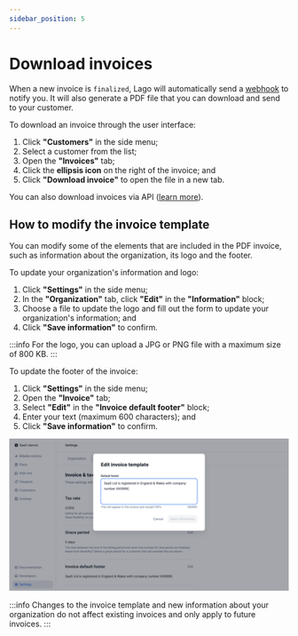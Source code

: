 ```yaml
---
sidebar_position: 5
---
```


# Download invoices
When a new invoice is `finalized`, Lago will automatically send a [webhook](../../api/webhooks/messages) to notify you. It will also generate a PDF file that you can download and send to your customer.

To download an invoice through the user interface:
1. Click **"Customers"** in the side menu;
2. Select a customer from the list;
3. Open the **"Invoices"** tab;
4. Click the **ellipsis icon** on the right of the invoice; and
5. Click **"Download invoice"** to open the file in a new tab.

You can also download invoices via API ([learn more](../../api/invoices/download-invoice)).

## How to modify the invoice template
You can modify some of the elements that are included in the PDF invoice, such as information about the organization, its logo and the footer.

To update your organization's information and logo:
1. Click **"Settings"** in the side menu;
2. In the **"Organization"** tab, click **"Edit"** in the **"Information"** block;
3. Choose a file to update the logo and fill out the form to update your organization's information; and
4. Click **"Save information"** to confirm.

:::info
For the logo, you can upload a JPG or PNG file with a maximum size of 800 KB.
:::

To update the footer of the invoice:
1. Click **"Settings"** in the side menu;
2. Open the **"Invoice"** tab;
3. Select **"Edit"** in the **"Invoice default footer"** block;
4. Enter your text (maximum 600 characters); and
5. Click **"Save information"** to confirm.

![Adding a custom footer via the user interface](../../../static/img/custom-footer.png)

:::info
Changes to the invoice template and new information about your organization do not affect existing invoices and only apply to future invoices.
:::